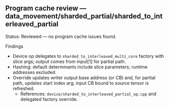 ## Program cache review — data_movement/sharded_partial/sharded_to_interleaved_partial

Status: Reviewed — no program cache issues found.

Findings
- Device op delegates to `sharded_to_interleaved_multi_core` factory with slice args; output comes from input[1] for partial path.
- Hashing: default determinants include slice parameters; runtime addresses excluded.
- Override updates writer output base address (or CB) and, for partial path, updates start index arg; input CB bound to source tensor is refreshed.
  - References: `device/sharded_to_interleaved_partial_op.cpp` and delegated factory override.
